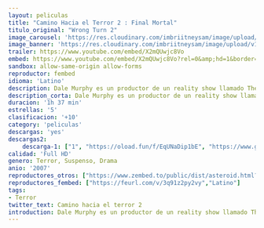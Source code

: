 ```yaml
---
layout: peliculas
title: "Camino Hacia el Terror 2 : Final Mortal"
titulo_original: "Wrong Turn 2"
image_carousel: 'https://res.cloudinary.com/imbriitneysam/image/upload/v1545608730/camino2-poster-min.jpg'
image_banner: 'https://res.cloudinary.com/imbriitneysam/image/upload/v1545608730/camino2-banner-min.jpg'
trailer: https://www.youtube.com/embed/X2mQUwjc8Vo
embed: https://www.youtube.com/embed/X2mQUwjc8Vo?rel=0&amp;hd=1&border=0&wmode=opaque&enablejsapi=1&modestbranding=1&controls=1&showinfo=1
sandbox: allow-same-origin allow-forms
reproductor: fembed
idioma: 'Latino'
description: Dale Murphy es un productor de un reality show llamado The Ultimate Survivalist, con seis participantes quienes pasaran juntos 6 días en una simulación de un lugar post-apocalíptico. Ubicado en una parte remota del oeste de Virginia, los participantes descubrirán que estarán luchando por su supervivencia contra una familia de caníbales deformes quienes planean cortarlos en trocitos a todos.
description_corta: Dale Murphy es un productor de un reality show llamado The Ultimate Survivalist, con seis participantes quienes pasaran juntos 6 días en una simulación de un lugar post-apocalíptico. Ubicado en una parte..
duracion: '1h 37 min'
estrellas: '5'
clasificacion: '+10'
category: 'peliculas'
descargas: 'yes'
descargas2:
    descarga-1: ["1", "https://oload.fun/f/EqUNaDip1bE", "https://www.google.com/s2/favicons?domain=openload.co","OpenLoad","https://res.cloudinary.com/imbriitneysam/image/upload/v1541473684/mexico.png", "Latino", "Full HD"]
calidad: 'Full HD'
genero: Terror, Suspenso, Drama
anio: '2007'
reproductores_otros: ["https://www.zembed.to/public/dist/asteroid.html?id=2d48e9fc92df95e7929b546e4edfad0c&title=Wrong%20Turn%202","Latino","https://mstream.website/0trrdvmml5cg","Latino"]
reproductores_fembed: ["https://feurl.com/v/3q91z2py2vy","Latino"]
tags:
- Terror
twitter_text: Camino hacia el terror 2
introduction: Dale Murphy es un productor de un reality show llamado The Ultimate Survivalist, con seis participantes quienes pasaran juntos 6 días en una simulación de un lugar post-apocalíptico. Ubicado en una parte..
---
```



 








